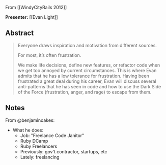From [[WindyCityRails 2012]]

**Presenter:** [[Evan Light]]

## Abstract

> Everyone draws inspiration and motivation from different sources.
> 
> For most, it’s often frustration.
> 
> We make life decisions, define new features, or refactor code when we get too annoyed by current circumstances. This is where Evan admits that he has a low tolerance for frustration. Having been frustrated a great deal during his career, Evan will discuss several anti-patterns that he has seen in code and how to use the Dark Side of the Force (frustration, anger, and rage) to escape from them.

## Notes

From @benjaminoakes:

* What he does:
  * Job: "Freelance Code Janitor"
  * Ruby DCamp
  * Ruby Freelancers
  * Previously: gov't contractor, startups, etc
  * Lately: freelancing
